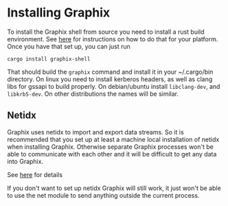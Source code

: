 # Installing Graphix

To install the Graphix shell from source you need to install a rust build
environment. See [here](https://www.rust-lang.org/tools/install) for
instructions on how to do that for your platform. Once you have that set up, you
can just run

`cargo install graphix-shell`

That should build the `graphix` command and install it in your
~/.cargo/bin directory. On linux you need to install kerberos headers,
as well as clang libs for gssapi to build properly. On debian/ubuntu
install `libclang-dev`, and `libkrb5-dev`. On other distributions the
names will be similar.

## Netidx

Graphix uses netidx to import and export data streams. So it is
recommended that you set up at least a machine local installation of
netidx when installing Graphix. Otherwise separate Graphix processes
won't be able to communicate with each other and it will be difficult
to get any data into Graphix.

See [here](https://netidx.github.io/netidx-book) for details

If you don't want to set up netidx Graphix will still work, it just
won't be able to use the net module to send anything outside the
current process.

